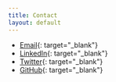 ```yaml
---
title: Contact
layout: default
---
```


<div markdown="1" class="clean_list">

- [Email](mailto:tcyevan@gmail.com){: target="_blank"}
- [LinkedIn](https://www.linkedin.com/in/evan-tan/){: target="_blank"}
- [Twitter](https://twitter.com/nat_nave){: target="_blank"}
- [GitHub](https://github.com/){: target="_blank"}

</div>